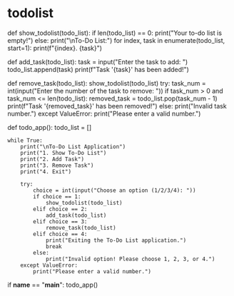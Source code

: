 # todolist


def show_todolist(todo_list):
    if len(todo_list) == 0:
        print("Your to-do list is empty!")
    else:
        print("\nTo-Do List:")
        for index, task in enumerate(todo_list, start=1):
            print(f"{index}. {task}")


def add_task(todo_list):
    task = input("Enter the task to add: ")
    todo_list.append(task)
    print(f"Task '{task}' has been added!")


def remove_task(todo_list):
    show_todolist(todo_list)
    try:
        task_num = int(input("Enter the number of the task to remove: "))
        if task_num > 0 and task_num <= len(todo_list):
            removed_task = todo_list.pop(task_num - 1)
            print(f"Task '{removed_task}' has been removed!")
        else:
            print("Invalid task number.")
    except ValueError:
        print("Please enter a valid number.")

def todo_app():
    todo_list = []  

    while True:
        print("\nTo-Do List Application")
        print("1. Show To-Do List")
        print("2. Add Task")
        print("3. Remove Task")
        print("4. Exit")
        
        try:
            choice = int(input("Choose an option (1/2/3/4): "))
            if choice == 1:
                show_todolist(todo_list)
            elif choice == 2:
                add_task(todo_list)
            elif choice == 3:
                remove_task(todo_list)
            elif choice == 4:
                print("Exiting the To-Do List application.")
                break
            else:
                print("Invalid option! Please choose 1, 2, 3, or 4.")
        except ValueError:
            print("Please enter a valid number.")


if __name__ == "__main__":
    todo_app()
